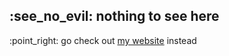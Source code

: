 <h2>:see_no_evil: nothing to see here</h2>
<p>:point_right: go check out <a href="https://clenemt.com">my website</a> instead</p>

